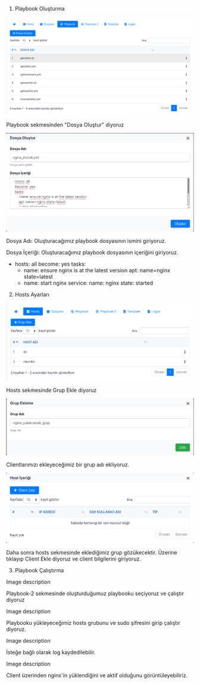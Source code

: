 1) Playbook Oluşturma

![](https://github.com/susalihh/Liman-MYS-de-Ansible-eklentisi-ile-nginx-kurulumu/blob/main/a1.png)

Playbook sekmesinden "Dosya Oluştur" diyoruz

![](https://github.com/susalihh/Liman-MYS-de-Ansible-eklentisi-ile-nginx-kurulumu/blob/main/a2.png)

Dosya Adı: Oluşturacağımız playbook dosyasının ismini giriyoruz.

Dosya İçeriği: Oluşturacağımız playbook dosyasının içeriğini giriyoruz.

- hosts: all
  become: yes
  tasks:
    - name: ensure nginx is at the latest version
      apt: name=nginx state=latest
    - name: start nginx
      service:
        name: nginx
        state: started

2) Hosts Ayarları

![](https://github.com/susalihh/Liman-MYS-de-Ansible-eklentisi-ile-nginx-kurulumu/blob/main/a3.png)

Hosts sekmesinde Grup Ekle diyoruz

![](https://github.com/susalihh/Liman-MYS-de-Ansible-eklentisi-ile-nginx-kurulumu/blob/main/a4.png)

Clientlarımızı ekleyeceğimiz bir grup adı ekliyoruz.

![](https://github.com/susalihh/Liman-MYS-de-Ansible-eklentisi-ile-nginx-kurulumu/blob/main/a5.png)

Daha sonra hosts sekmesinde eklediğimiz grup gözükecektir. Üzerine tıklayıp Client Ekle diyoruz ve client bilgilerini giriyoruz.

3) Playbook Çalıştırma

Image description

Playbook-2 sekmesinde oluşturduğumuz playbooku seçiyoruz ve çalıştır diyoruz

Image description

Playbooku yükleyeceğimiz hosts grubunu ve sudo şifresini girip çalıştır diyoruz.

Image description

İsteğe bağlı olarak log kaydedilebilir.

Image description

Client üzerinden nginx'in yüklendiğini ve aktif olduğunu görüntüleyebiliriz.
